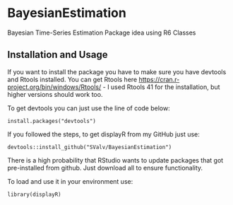 # BayesianEstimation
Bayesian Time-Series Estimation Package idea using R6 Classes 

## Installation and Usage

If you want to install the package you have to make sure you have devtools and Rtools installed.
You can get Rtools here https://cran.r-project.org/bin/windows/Rtools/ - I used Rtools 41 for the installation, but higher versions should work too.

To get devtools you can just use the line of code below:
```{r ,echo=T,eval=F}
install.packages("devtools")
```

If you followed the steps, to get displayR from my GitHub just use:

```{r ,echo=T,eval=F}
devtools::install_github("SValv/BayesianEstimation")
```
There is a high probability that RStudio wants to update packages that got pre-installed from github. Just download all to ensure functionality.

To load and use it in your environment use:

```{r ,echo=T,eval=F}
library(displayR)
```


